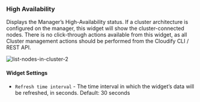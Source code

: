 ### High Availability

Displays the Manager’s High-Availability status. If a cluster architecture is configured on the manager, this widget will show the cluster-connected nodes. There is no click-through actions available from this widget, as all Cluster management actions should be performed from the Cloudify CLI / REST API. 

![list-nodes-in-cluster-2](https://docs.cloudify.co/staging/next/images/ui/widgets/list-nodes-in-cluster-2.png)      
    
#### Widget Settings
* `Refresh time interval` - The time interval in which the widget’s data will be refreshed, in seconds. Default: 30 seconds